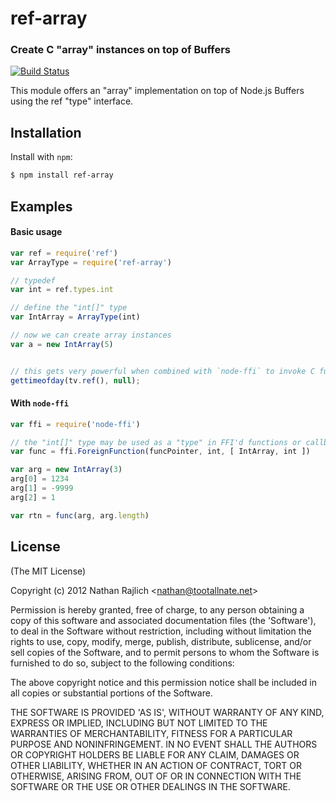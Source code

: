 ref-array
=========
### Create C "array" instances on top of Buffers
[![Build Status](https://secure.travis-ci.org/TooTallNate/ref-struct.png)](http://travis-ci.org/TooTallNate/ref-stuct)


This module offers an "array" implementation on top of Node.js Buffers using
the ref "type" interface.

Installation
------------

Install with `npm`:

``` bash
$ npm install ref-array
```


Examples
--------

#### Basic usage

``` js
var ref = require('ref')
var ArrayType = require('ref-array')

// typedef
var int = ref.types.int

// define the "int[]" type
var IntArray = ArrayType(int)

// now we can create array instances
var a = new IntArray(5)


// this gets very powerful when combined with `node-ffi` to invoke C functions
gettimeofday(tv.ref(), null);
```

#### With `node-ffi`

``` js
var ffi = require('node-ffi')

// the "int[]" type may be used as a "type" in FFI'd functions or callbacks
var func = ffi.ForeignFunction(funcPointer, int, [ IntArray, int ])

var arg = new IntArray(3)
arg[0] = 1234
arg[1] = -9999
arg[2] = 1

var rtn = func(arg, arg.length)
```


License
-------

(The MIT License)

Copyright (c) 2012 Nathan Rajlich &lt;nathan@tootallnate.net&gt;

Permission is hereby granted, free of charge, to any person obtaining
a copy of this software and associated documentation files (the
'Software'), to deal in the Software without restriction, including
without limitation the rights to use, copy, modify, merge, publish,
distribute, sublicense, and/or sell copies of the Software, and to
permit persons to whom the Software is furnished to do so, subject to
the following conditions:

The above copyright notice and this permission notice shall be
included in all copies or substantial portions of the Software.

THE SOFTWARE IS PROVIDED 'AS IS', WITHOUT WARRANTY OF ANY KIND,
EXPRESS OR IMPLIED, INCLUDING BUT NOT LIMITED TO THE WARRANTIES OF
MERCHANTABILITY, FITNESS FOR A PARTICULAR PURPOSE AND NONINFRINGEMENT.
IN NO EVENT SHALL THE AUTHORS OR COPYRIGHT HOLDERS BE LIABLE FOR ANY
CLAIM, DAMAGES OR OTHER LIABILITY, WHETHER IN AN ACTION OF CONTRACT,
TORT OR OTHERWISE, ARISING FROM, OUT OF OR IN CONNECTION WITH THE
SOFTWARE OR THE USE OR OTHER DEALINGS IN THE SOFTWARE.
